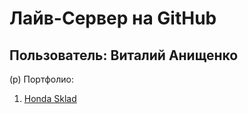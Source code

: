 # Лайв-Сервер на GitHub

## Пользователь: Виталий Анищенко

(p) Портфолио:

1. [Honda Sklad](https://vitaliyanischenko.github.io/p/honda-sklad)
